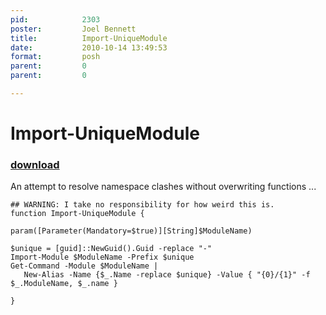 ```yaml
---
pid:            2303
poster:         Joel Bennett
title:          Import-UniqueModule
date:           2010-10-14 13:49:53
format:         posh
parent:         0
parent:         0

---
```


# Import-UniqueModule

### [download](2303.ps1)

An attempt to resolve namespace clashes without overwriting functions ...

```posh
## WARNING: I take no responsibility for how weird this is.
function Import-UniqueModule { 

param([Parameter(Mandatory=$true)][String]$ModuleName)

$unique = [guid]::NewGuid().Guid -replace "-"
Import-Module $ModuleName -Prefix $unique
Get-Command -Module $ModuleName | 
   New-Alias -Name {$_.Name -replace $unique} -Value { "{0}/{1}" -f $_.ModuleName, $_.name }

}

```
